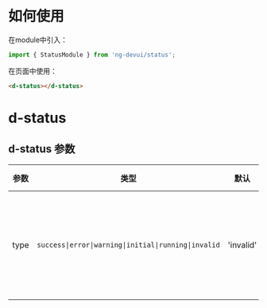 # 如何使用
在module中引入：
```ts
import { StatusModule } from 'ng-devui/status';
```

在页面中使用：
```html
<d-status></d-status>
```
# d-status 
## d-status 参数

| 参数 |   类型   |   默认    | 说明                                                                         | 跳转 Demo                                   |
| :--: | :------: | :-------: | :--------------------------------------------------------------------------- | ------------------------------------------- |
| type | `success\|error\|warning\|initial\|running\|invalid` | 'invalid' | 必选，类型，值有 success、error、warning、initial、waiting、running、invalid | [基本用法](demo#basic-usage) |
